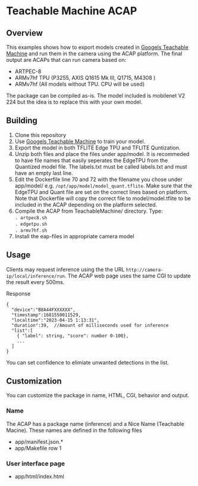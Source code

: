 # Teachable Machine ACAP

## Overview
This examples shows how to export models created in [Googels Teachable Machine](https://teachablemachine.withgoogle.com/) and run them in the camera using the ACAP platform.
The final output are ACAPs that can run camera based on:
* ARTPEC-8
* ARMv7hf TPU (P3255, AXIS Q1615 Mk III, Q1715, M4308 )
* ARMv7hf (All models without TPU.  CPU will be used)

The package can be compiled as-is.  The model included is mobilenet V2 224 but the idea is to replace this with your own model.

## Building
1. Clone this repository
2. Use [Googels Teachable Machine](https://teachablemachine.withgoogle.com/) to train your model.
3. Export the model in both TFLITE Edge TPU and TFLITE Quntization.
4. Unzip both files and place the files under app/model. 
It is recommeded to have file names that easily seperates the EdgeTPU from the Quantized model file.  The labels.txt must be called labels.txt and must have an empty last line.
5. Edit the Dockerfile line 70 and 72 with the filename you chose under app/model/ e.g. ```/opt/app/model/model_quant.tflite```.  Make sure that the EdgeTPU and Quant file are set on the correct lines based on platform.  Note that Dockerfile will copy the correct file to model/model.tflite to be included in the ACAP depending on the platform selected.
6. Compile the ACAP from TeachableMachine/ directory. Type:  
   ```. artpec8.sh```  
   ```. edgetpu.sh```  
   ```. armv7hf.sh```
7. Install the eap-files in appropriate camera model
 
 ## Usage
Clients may request inference using the the URL ```http://camera-ip/local/inference/run```.  The ACAP web page uses the same CGI to update the result every 500ms. 

Response 

```
{
  "device":"B8A44FXXXXXX",
  "timestamp":1681550011529,
  "localtime":"2023-04-15 1:13:31",
  "duration":39,  //Amount of milliseconds used for inference
  "list":[
    { "label": string, "score": number 0-100},
    ...
  ]
}
```
You can set confidence to elimiate unwanted detections in the list.

## Customization
You can customize the package in name, HTML, CGI, behavior and output.

### Name
The ACAP has a package name (inference) and a Nice Name (Teachable Macine).  These names are defined in the following files
* app/manifest.json.*
* app/Makefile row 1

### User interface page
* app/html/index.html

